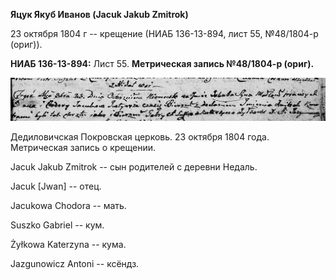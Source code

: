 **Яцук Якуб Иванов (Jacuk Jakub Zmitrok)**

23 октября 1804 г -- крещение (НИАБ 136-13-894, лист 55, №48/1804-р
(ориг)).

**НИАБ 136-13-894:** Лист 55. **Метрическая запись №48/1804-р (ориг).**

![](./media/c6ea4158593454fc74281458bda38cc0280e80cc.png)

Дедиловичская Покровская церковь. 23 октября 1804 года. Метрическая
запись о крещении.

Jacuk Jakub Zmitrok -- сын родителей с деревни Недаль.

Jacuk \[Jwan\] -- отец.

Jacukowa Chodora -- мать.

Suszko Gabriel -- кум.

Żyłkowa Katerzyna -- кума.

Jazgunowicz Antoni -- ксёндз.
